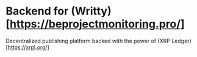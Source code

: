 # Backend for (Writty)[https://beprojectmonitoring.pro/] 

Decentralized publishing platform backed with the power of (XRP Ledger)[https://xrpl.org/]